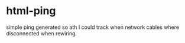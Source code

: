 # html-ping
simple ping generated so ath I could track when network cables where disconnected when rewiring.
